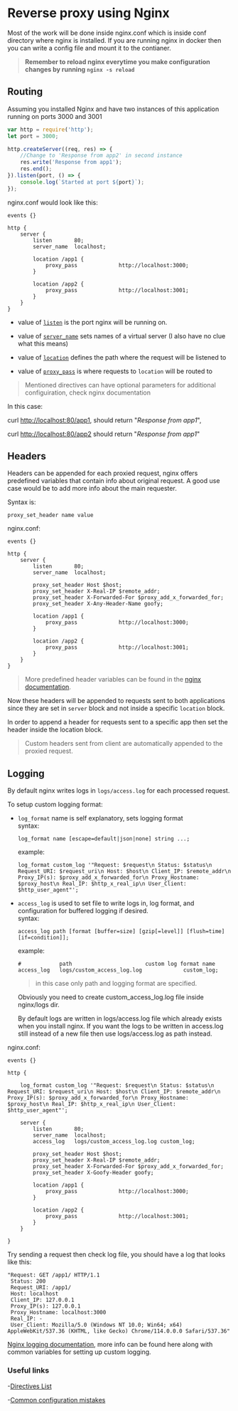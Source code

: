 # Reverse proxy using Nginx

Most of the work will be done inside nginx.conf which is inside conf directory where nginx is installed. If you are running nginx in docker then you can write a config file and mount it to the contianer.

> **Remember to reload nginx everytime you make configuration changes by running `nginx -s reload`**

## Routing

Assuming you installed Nginx and have two instances of this application running on ports 3000 and 3001

```javascript
var http = require('http');
let port = 3000;

http.createServer((req, res) => {
    //Change to 'Response from app2' in second instance
    res.write('Response from app1'); 
    res.end();
}).listen(port, () => {
    console.log(`Started at port ${port}`);
});
```

nginx.conf would look like this:

```nginx
events {}

http {
    server {
        listen       80;
        server_name  localhost;

        location /app1 {
            proxy_pass             http://localhost:3000;
        }

        location /app2 {
            proxy_pass             http://localhost:3001;
        }
    }
}
```

* value of [`listen`](http://nginx.org/en/docs/http/ngx_http_core_module.html#listen) is the port nginx will be running on.

* value of [`server_name`](http://nginx.org/en/docs/http/server_names.html) sets names of a virtual server (I also have no clue what this means)

* value of [`location`](http://nginx.org/en/docs/http/ngx_http_core_module.html#location) defines the path where the request will be listened to

* value of [`proxy_pass`](http://nginx.org/en/docs/http/ngx_http_proxy_module.html#proxy_pass) is where requests to `location` will be routed to

>Mentioned directives can have optional parameters for additional configuiration, check nginx documentation

In this case:

curl <http://localhost:80/app1>, should return "*Response from app1*",

curl <http://localhost:80/app2> should return "*Response from app1*"

## Headers

Headers can be appended for each proxied request, nginx offers predefined variables that contain info about original request. A good use case would be to add more info about the main requester.

Syntax is:

```nginx
proxy_set_header name value
```

nginx.conf:

```nginx
events {}

http {
    server {
        listen       80;
        server_name  localhost;

        proxy_set_header Host $host;
        proxy_set_header X-Real-IP $remote_addr;
        proxy_set_header X-Forwarded-For $proxy_add_x_forwarded_for;
        proxy_set_header X-Any-Header-Name goofy;
        
        location /app1 {
            proxy_pass             http://localhost:3000;
        }
        
        location /app2 {
            proxy_pass             http://localhost:3001;
        }
    }
}
```

> More predefined header variables can be found in the [nginx documentation](http://nginx.org/en/docs/http/ngx_http_core_module.html#variables).

Now these headers will be appended to requests sent to both applications since they are set in `server` block and not inside a specific `location` block.

In order to append a header for requests sent to a specific app then set the header inside the location block.

> Custom headers sent from client are automatically appended to the proxied request.

## Logging

By default nginx writes logs in `logs/access.log` for each processed request.

To setup custom logging format:

* `log_format` name is self explanatory, sets logging format  
syntax:

    ```nginx
    log_format name [escape=default|json|none] string ...;
    ```

    example:

    ```nginx
    log_format custom_log '"Request: $request\n Status: $status\n Request_URI: $request_uri\n Host: $host\n Client_IP: $remote_addr\n Proxy_IP(s): $proxy_add_x_forwarded_for\n Proxy_Hostname: $proxy_host\n Real_IP: $http_x_real_ip\n User_Client: $http_user_agent"';
    ```

* `access_log` is used to set file to write logs in, log format, and configuration for buffered logging if desired.  
syntax:

    ```nginx
    access_log path [format [buffer=size] [gzip[=level]] [flush=time] [if=condition]];
    ```

    example:

    ```nginx
    #            path                       custom log format name
    access_log   logs/custom_access_log.log             custom_log;
    ```

    > in this case only path and logging format are specified.

    Obviously you need to create custom_access_log.log file inside nginx/logs dir.

    By default logs are written in logs/access.log file which already exists when you install nginx. If you want the logs to be written in access.log still instead of a new file then use logs/access.log as path instead.

nginx.conf:

```nginx
events {}

http {

    log_format custom_log '"Request: $request\n Status: $status\n Request_URI: $request_uri\n Host: $host\n Client_IP: $remote_addr\n Proxy_IP(s): $proxy_add_x_forwarded_for\n Proxy_Hostname: $proxy_host\n Real_IP: $http_x_real_ip\n User_Client: $http_user_agent"';

    server {
        listen       80;
        server_name  localhost;
        access_log   logs/custom_access_log.log custom_log;

        proxy_set_header Host $host;
        proxy_set_header X-Real-IP $remote_addr;
        proxy_set_header X-Forwarded-For $proxy_add_x_forwarded_for;
        proxy_set_header X-Goofy-Header goofy;

        location /app1 {
            proxy_pass             http://localhost:3000;
        }

        location /app2 {
            proxy_pass             http://localhost:3001;
        }
    }

}
```

Try sending a request then check log file, you should have a log that looks like this:

```text
"Request: GET /app1/ HTTP/1.1
 Status: 200
 Request_URI: /app1/
 Host: localhost
 Client_IP: 127.0.0.1
 Proxy_IP(s): 127.0.0.1
 Proxy_Hostname: localhost:3000
 Real_IP: -
 User_Client: Mozilla/5.0 (Windows NT 10.0; Win64; x64) AppleWebKit/537.36 (KHTML, like Gecko) Chrome/114.0.0.0 Safari/537.36"
```

[Nginx logging documentation](http://nginx.org/en/docs/http/ngx_http_log_module.html#access_log), more info can be found here along with common variables for setting up custom logging.

### Useful links

-[Directives List](http://nginx.org/en/docs/dirindex.html)

-[Common configuration mistakes](https://www.nginx.com/blog/avoiding-top-10-nginx-configuration-mistakes/?utm_medium=owned-social&utm_source=youtube&utm_campaign=ww-nx_ssap_g&utm_content=bg-)
